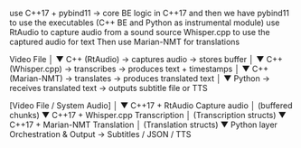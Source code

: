use C++17 + pybind11 -> core BE logic in C++17 and then we have pybind11 to use the executables (C++ BE and Python as instrumental module)
use RtAudio to capture audio from a sound source
Whisper.cpp to use the captured audio for text
Then use Marian-NMT for translations

Video File
    │
    ▼
C++ (RtAudio) → captures audio → stores buffer
    │
    ▼
C++ (Whisper.cpp) → transcribes → produces text + timestamps
    │
    ▼
C++ (Marian-NMT) → translates → produces translated text
    │
    ▼
Python → receives translated text → outputs subtitle file or TTS


[Video File / System Audio]
          │
          ▼
   C++17 + RtAudio
    Capture audio
          │ (buffered chunks)
          ▼
   C++17 + Whisper.cpp
    Transcription
          │ (Transcription structs)
          ▼
   C++17 + Marian-NMT
    Translation
          │ (Translation structs)
          ▼
      Python layer
    Orchestration & Output
     → Subtitles / JSON / TTS
